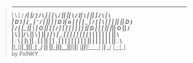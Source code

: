 > ____   ____ _____ __  _       ___   _____      ____    ____  ____  ____         ___  ___    ____  ______   ___   ____    
>|    \ |    / ___/|  |/ ]     /   \ |     |    |    \  /    ||    ||    \       /  _]|   \  |    ||      | /   \ |    \   
>|  D  ) |  (   \_ |  ' /     |     ||   __|    |  D  )|  o  | |  | |  _  |     /  [_ |    \  |  | |      ||     ||  D  )  
>|    /  |  |\__  ||    \     |  O  ||  |_      |    / |     | |  | |  |  |    |    _]|  D  | |  | |_|  |_||  O  ||    /   
>|    \  |  |/  \ ||     \    |     ||   _]     |    \ |  _  | |  | |  |  |    |   [_ |     | |  |   |  |  |     ||    \   
>|  .  \ |  |\    ||  .  |    |     ||  |       |  .  \|  |  | |  | |  |  |    |     ||     | |  |   |  |  |     ||  .  \  
>|__|\_||____|\___||__|\_|     \___/ |__|       |__|\_||__|__||____||__|__|    |_____||_____||____|  |__|   \___/ |__|\_|  
by PxINKY

